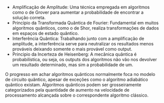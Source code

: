 - Amplificação de Amplitude: Uma técnica empregada em algoritmos como o de Grover para aumentar a probabilidade de encontrar a solução correta.
- Princípio da Transformada Quântica de Fourier: Fundamental em muitos algoritmos quânticos, como o de Shor, realiza transformações de dados em espaços de estado quântico.
- Interferência Quântica: Trabalhando junto com a amplificação de amplitude, a interferência serve para neutralizar os resultados menos prováveis deixando somente o mais provável como output.
- Principio da Incerteza de Heisenberg: A mecânica quântica é probabilística, ou seja, os outputs dos algoritmos não vão nos devolver um resultado determinado, mas sim a probabilidade de um.

O progresso em achar algoritmos quânticos normalmente foca no modelo de circuito quântico, apesar de exceções como o algoritmo adiabático quântico existam. Algoritmos quânticos podem ser grosseiramente categorizados pela quantidade de aumento na velocidade de processamento alcançada sobre o correspondente algoritmo clássico.
